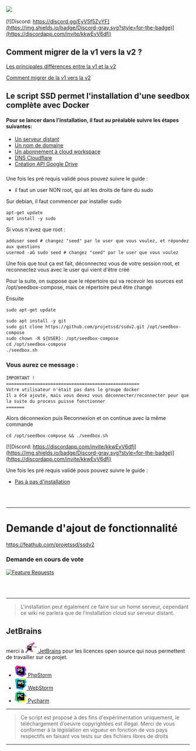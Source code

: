 <br /><img src="https://user-images.githubusercontent.com/64525827/107496602-ceddbb80-6b91-11eb-9a05-ac311eedf150.png" width="450">
<br />


[![Discord: https://discord.gg/EyV5f5ZyYF](https://img.shields.io/badge/Discord-gray.svg?style=for-the-badge)](https://discordapp.com/invite/kkwEvV6dfj)

## Comment migrer de la v1 vers la v2 ?

[Les principales différences entre la v1 et la v2](https://github.com/projetssd/ssdv2/wiki/Les-diff%C3%A9rences-entre-la-v1-et-la-v2)

[Comment migrer de la v1 vers la v2](https://github.com/projetssd/ssdv2/wiki/Comment-migrer-de-la-v1-vers-la-v2)


## Le script SSD permet l'installation d'une seedbox complète avec Docker

#### Pour se lancer dans l’installation, il faut au préalable suivre les étapes suivantes:
* [Un serveur distant](https://github.com/projetssd/ssdv2/wiki/Serveur)
* [Un nom de domaine](https://github.com/projetssd/ssdv2/wiki/Nom-de-domaine)
* [Un abonnement à cloud workspace](https://github.com/projetssd/ssdv2/wiki/Les-offres-Cloud-Google)
* [DNS Cloudflare](https://github.com/projetssd/ssdv2/wiki/Cloudflare)
* [Création API Google Drive](https://github.com/projetssd/ssdv2/wiki/Cr%C3%A9ation-API-Google)

###


Une fois les pré requis validé pous pouvez suivre le guide :  
* il faut un user NON root, qui ait les droits de faire du sudo

Sur debian, il faut commencer par installer sudo
``` 
apt-get update
apt install -y sudo
```

Si vous n'avez que root :
``` 
adduser seed # changez "seed" par le user que vous voulez, et répondez aux questions
usermod -aG sudo seed # changez "seed" par le user que vous voulez
```
Une fois que tout ça est fait, déconnectez vous de votre session root, et reconnectez vous avec le user qui vient d'être créé


Pour la suite, on suppose que le répertoire qui va recevoir les sources est /opt/seedbox-compose, mais ce répertoire peut être changé

Ensuite
```
sudo apt-get update
```
```
sudo apt install -y git
sudo git clone https://github.com/projetssd/ssdv2.git /opt/seedbox-compose
sudo chown -R ${USER}: /opt/seedbox-compose
cd /opt/seedbox-compose
./seedbox.sh
```
### Vous aurez ce message : 
```
IMPORTANT !
===================================================
Votre utilisateur n'était pas dans le groupe docker
Il a été ajouté, mais vous devez vous déconnecter/reconnecter pour que la suite du process puisse fonctionner
=======
```
Alors déconnexion puis Reconnexion et on continue avec la même commande
```
cd /opt/seedbox-compose && ./seedbox.sh
```

[![Discord: https://discordapp.com/invite/kkwEvV6dfj](https://img.shields.io/badge/Discord-gray.svg?style=for-the-badge)](https://discordapp.com/invite/kkwEvV6dfj)


Une fois les pré requis validé pous pouvez suivre le guide :  
* [Pas à pas d'installation](https://github.com/projetssd/ssdv2/wiki/pas-%C3%A0-pas)


<br/><br/>

***

# Demande d'ajout de fonctionnalité 
https://feathub.com/projetssd/ssdv2

### Demande en cours de vote
[![Feature Requests](https://feathub.com/projetssd/ssdv2?format=svg)](https://feathub.com/projetssd/ssdv2)

<br/><br/>

***

> L'installation peut également ce faire sur un home serveur, cependant ce wiki ne parlera que de l'installation cloud sur serveur distant.

## JetBrains
merci à  [<img src="/images/jetbrains-training-partner.svg" alt="JetBrains" width="32"> JetBrains](http://www.jetbrains.com/) pour les licences open source qui nous permettent de travailler sur ce projet.

* [<img src="/images/icon-phpstorm.svg" alt="PhpStorm" width="32"> PhpStorm](http://www.jetbrains.com/phpstorm/)
* [<img src="/images/icon-webstorm.svg" alt="WebStorm" width="32"> WebStorm](http://www.jetbrains.com/webstorm/)
* [<img src="/images/icon-pycharm.svg" alt="Pycharm" width="32"> Pycharm](http://www.jetbrains.com/pycharm/)
***

> Ce script est proposé à des fins d'expérimentation uniquement, le téléchargement d’oeuvre copyrightées est illégal.
Merci de vous conformer à la législation en vigueur en fonction de vos pays respectifs en faisant vos tests sur des fichiers libres de droits
***
